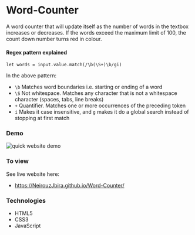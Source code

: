 # Word-Counter
A word counter that will update itself as the number of words in the textbox increases or decreases. If the words exceed the maximum limit of 100, the count down number turns red in colour.

#### Regex pattern explained

```let words = input.value.match(/\b(\S+)\b/gi)```

In the above pattern:

- ```\b``` Matches word boundaries i.e. starting or ending of a word
- ```\S``` Not whitespace. Matches any character that is not a whitespace character (spaces, tabs, line breaks)
- ```+``` Quantifier. Matches one or more occurrences of the preceding token 
- ```i``` Makes it case insensitive, and ```g``` makes it do a global search instead of stopping at first match


### Demo

![quick website demo](website-demo.gif)

### To view
See live website here: 
- https://NeirouzJbira.github.io/Word-Counter/

### Technologies

- HTML5
- CSS3
- JavaScript

